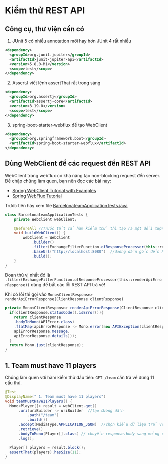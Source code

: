 # Kiểm thử REST API

## Công cụ, thư viện cần có

1. JUnit 5 có nhiều annotation mới hay hơn JUnit 4 rất nhiều
```xml
<dependency>
  <groupId>org.junit.jupiter</groupId>
  <artifactId>junit-jupiter-api</artifactId>
  <version>5.8.0-M1</version>
  <scope>test</scope>
</dependency>
```
2. AssertJ viết lệnh assertThat rất trong sáng
```xml
<dependency>
  <groupId>org.assertj</groupId>
  <artifactId>assertj-core</artifactId>
  <version>3.19.0</version>
  <scope>test</scope>
</dependency>
```
3. spring-boot-starter-webflux để tạo WebClient
```xml
<dependency>
  <groupId>org.springframework.boot</groupId>
  <artifactId>spring-boot-starter-webflux</artifactId>
</dependency>
```

## Dùng WebClient để các request đến REST API
WebClient trong webflux có khả năng tạo non-blocking request đến server. Để chập chững làm quen, bạn nên đọc các bài này:
- [Spring WebClient Tutorial with Examples](https://hellokoding.com/spring-webclient-tutorial-with-examples/)
- [Spring WebFlux Tutorial](https://howtodoinjava.com/spring-webflux/spring-webflux-tutorial/)

Trước tiên hãy xem file [BarcelonateamApplicationTests.java](src/test/java/com/onemount/barcelonateam/BarcelonateamApplicationTests.java)

```java
class BarcelonateamApplicationTests {
	private WebClient webClient;

	@BeforeAll //Trước tất cả hàm kiểm thử thì tạo ra một đối tượng ```WebClient webClient```
	void buildWebClient() {
		webClient = WebClient
			.builder()
			.filter(ExchangeFilterFunction.ofResponseProcessor(this::renderApiErrorResponse))
			.baseUrl("http://localhost:8080")  //đường dẫn gốc đến REST API
			.build();		
	}
}
```

Đoạn thú vị nhất đó là ```.filter(ExchangeFilterFunction.ofResponseProcessor(this::renderApiErrorResponse))``` dùng để bắt các lỗi REST API trả về!

Khi có lỗi thì gọi vào ```Mono<ClientResponse> renderApiErrorResponse(ClientResponse clientResponse)```
```java
private Mono<ClientResponse> renderApiErrorResponse(ClientResponse clientResponse) {
  if(clientResponse.statusCode().isError()){
    return clientResponse
    .bodyToMono(APIError.class)
    .flatMap(apiErrorResponse -> Mono.error(new APIException(clientResponse.statusCode(), 
    apiErrorResponse.message, 
    apiErrorResponse.details)));
  }
  return Mono.just(clientResponse);
}
```

## 1. Team must have 11 players

Chúng làm quen với hàm kiểm thử đầu tiên: ```GET /team``` cần trả về đúng 11 cầu thủ.

```java
@Test
@DisplayName(" 1. Team must have 11 players")
void teamMustHave11Players() {
  Mono<Player[]> result = webClient.get()
      .uri(uriBuilder -> uriBuilder  //tạo đường dẫn
          .path("/team")
          .build())
      .accept(MediaType.APPLICATION_JSON)  //chọn kiểu dữ liệu trả về là JSON
      .retrieve()
      .bodyToMono(Player[].class) // chuyển response.body sang mảng các Player
      .log();

  Player[] players = result.block();
  assertThat(players).hasSize(11);
}
```
